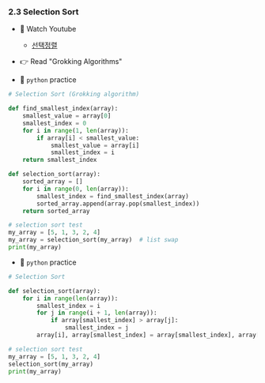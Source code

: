 ### 2.3 Selection Sort

- 🍒 Watch Youtube
    - [선택정렬](https://www.youtube.com/watch?v=jpyslMwprao)


- 👉 Read "Grokking Algorithms"


- 🐍 `python` practice

```python
# Selection Sort (Grokking algorithm)

def find_smallest_index(array):
    smallest_value = array[0]
    smallest_index = 0
    for i in range(1, len(array)):
        if array[i] < smallest_value:
            smallest_value = array[i]
            smallest_index = i
    return smallest_index

def selection_sort(array):
    sorted_array = []
    for i in range(0, len(array)):
        smallest_index = find_smallest_index(array)
        sorted_array.append(array.pop(smallest_index))
    return sorted_array

# selection sort test
my_array = [5, 1, 3, 2, 4]
my_array = selection_sort(my_array)  # list swap
print(my_array)
```



- 🐍 `python` practice

```python
# Selection Sort

def selection_sort(array):
    for i in range(len(array)):
        smallest_index = i
        for j in range(i + 1, len(array)):
            if array[smallest_index] > array[j]:
                smallest_index = j
        array[i], array[smallest_index] = array[smallest_index], array[i]  # item swap

# selection sort test
my_array = [5, 1, 3, 2, 4]
selection_sort(my_array)
print(my_array)
```